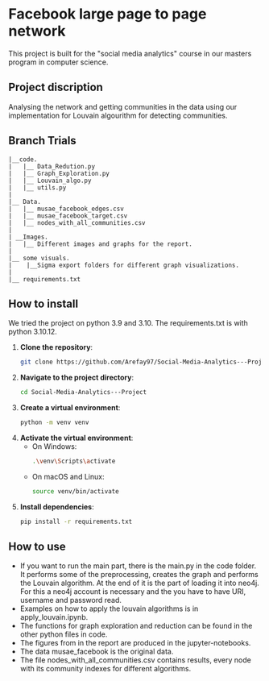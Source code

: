# Facebook large page to page network

This project is built for the "social media analytics" course in our masters program in computer science.

## Project discription
Analysing the network and getting communities in the data using our implementation for Louvain algourithm for detecting communities.


## Branch Trials
    |__code.
    |   |__ Data_Redution.py
    |   |__ Graph_Exploration.py
    |   |__ Louvain_algo.py
    |   |__ utils.py
    |
    |__ Data.
    |   |__ musae_facebook_edges.csv
    |   |__ musae_facebook_target.csv
    |   |__ nodes_with_all_communities.csv
    |
    | __Images.
    |   |__ Different images and graphs for the report.
    |
    |__ some visuals.
    |    |__Sigma export folders for different graph visualizations.
    |
    |__ requirements.txt

## How to install
We tried the project on python 3.9 and 3.10. The requirements.txt is with python 3.10.12.
1. **Clone the repository**:
    ```bash
    git clone https://github.com/Arefay97/Social-Media-Analytics---Project
    ```
2. **Navigate to the project directory**:
    ```bash
    cd Social-Media-Analytics---Project
    ```
3. **Create a virtual environment**:
    ```bash
    python -m venv venv
    ```
4. **Activate the virtual environment**:
    - On Windows:
        ```bash
        .\venv\Scripts\activate
        ```
    - On macOS and Linux:
        ```bash
        source venv/bin/activate
        ```
5. **Install dependencies**:
    ```bash
    pip install -r requirements.txt
    ```
## How to use
* If you want to run the main part, there is the main.py in the code folder. 
It performs some of the preprocessing, creates the graph and performs the Louvain algorithm.
At the end of it is the part of loading it into neo4j. 
For this a neo4j account is necessary and the you have to have URI, username and password read.
* Examples on how to apply the louvain algorithms is in apply_louvain.ipynb.
* The functions for graph exploration and reduction can be found in the other python files in code.
* The figures from in the report are produced in the jupyter-notebooks.
* The data musae_facebook is the original data.
* The file nodes_with_all_communities.csv contains results, every node with its community indexes for different algorithms.


